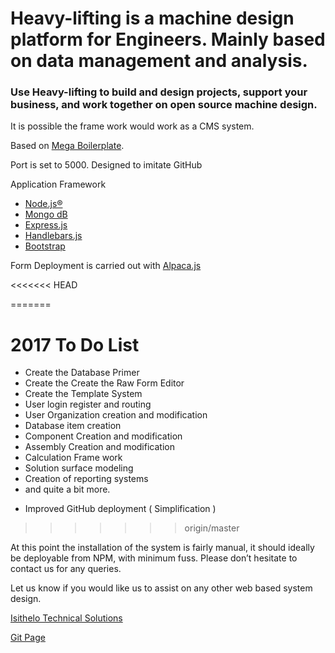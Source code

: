<h1> 
Heavy-lifting is a machine design platform for Engineers. Mainly based on data management and analysis. 
</h1>
<h3> 
Use Heavy-lifting to build and design projects, support your business, and work together on <strong>open source </strong> machine design.
</h3>
<p>It is possible the frame work would work as a CMS system.</p>

Based on <a href="https://github.com/sahat/megaboilerplate">Mega Boilerplate</a>.

Port is set to 5000.
Designed to imitate GitHub

Application Framework
<ul>
<li><a href="https://nodejs.org/en/" target="_blank">Node.js®</a></li>
<li><a href="https://www.mongodb.com/" target="_blank">Mongo dB</a></li>

<li><a href="http://expressjs.com/" target="_blank">Express.js</a></li>
<li><a href="http://handlebarsjs.com/" target="_blank">Handlebars.js</a></li>
<li><a href="http://getbootstrap.com/" target="_blank">Bootstrap</a></li>
</ul>
Form Deployment is carried out with <a href="http://www.alpacajs.org/" target="_blank">Alpaca.js</a>

<<<<<<< HEAD
 
=======
<h1> 2017 To Do List</h1>
<ul>
  <li>Create the Database Primer</li>
  <li>Create the Create the Raw Form Editor</li>
  <li>Create the Template System</li>
  <li>User login register and routing</li>
  <li>User Organization creation and modification</li>
  <li>Database item creation</li>
  <li>Component Creation and modification</li>
  <li>Assembly Creation and modification</li>
  <li>Calculation Frame work</li>
  <li>Solution surface modeling</li>
  <li>Creation of reporting systems</li>
  <li>and quite a bit more.</li>
</ul>

<ul>
  <li>Improved GitHub deployment ( Simplification )</li>
</ul>

>>>>>>> origin/master
<p>
At this point the installation of the system is fairly manual, it should ideally be deployable from NPM, with minimum fuss. Please don’t hesitate to contact us for any queries.
</p>


<p>Let us know if you would like us to assist on any other web based system design.</p>
<a href="http://www.isithelo.com/" target="_blank">Isithelo Technical Solutions</a>



<a href="https://isithelo.github.io/heavy-lifting/" target="_blank">Git Page</a>
 
